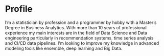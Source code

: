 # Profile

I’m a statistician by profession and a programmer by hobby with a Master’s Degree in Business Analytics. With more than 10 years of professional experience my main interests are in the field of Data Science and Data engineering particularly in recommendation systems, time series analysis and CI/CD data pipelines. I’m looking to improve my knowledge in advanced modeling tools like ensemble, deep learning and Big Data.
